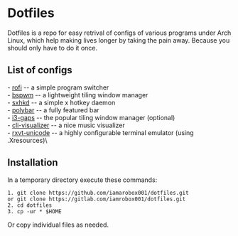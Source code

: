 # Dotfiles
Dotfiles is a repo for easy retrival of configs of various programs under Arch Linux, which help making lives longer by taking the pain away. Because you should only have to do it once.

## List of configs
 \- [rofi](https://github.com/davatorium/rofi) -- a simple program switcher\
 \- [bspwm](https://github.com/baskerville/bspwm) -- a lightweight tiling window manager\
 \- [sxhkd](https://github.com/baskerville/sxhkd) -- a simple x hotkey daemon\
 \- [polybar](https://github.com/polybar/polybar) -- a fully featured bar\
 \- [i3-gaps](https://github.com/Airblader/i3) -- the popular tiling window manager (optional)\
 \- [cli-visualizer](https://github.com/dpayne/cli-visualizer) -- a nice music visualizer\
 \- [rxvt-unicode](http://software.schmorp.de/pkg/rxvt-unicode.html) -- a highly configurable terminal emulator (using .Xresources)\
 
 ## Installation
 In a temporary directory execute these commands:
 ```
1. git clone https://github.com/iamarobox001/dotfiles.git
or git clone https://gitlab.com/iamrobox001/dotfiles.git
2. cd dotfiles
3. cp -ur * $HOME
 ```
 Or copy individual files as needed.
 